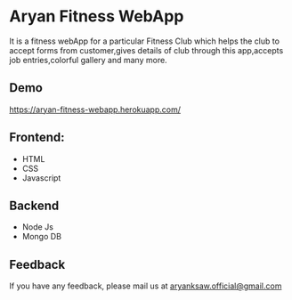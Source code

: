 
# Aryan Fitness WebApp

It is a fitness webApp for a particular Fitness Club which helps the club to accept forms from customer,gives details of club through this app,accepts job entries,colorful gallery and many more.



## Demo

https://aryan-fitness-webapp.herokuapp.com/


## Frontend:

- HTML
- CSS
- Javascript



## Backend

 - Node Js
 - Mongo DB

## Feedback

If you have any feedback, please mail us at aryanksaw.official@gmail.com


